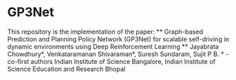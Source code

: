 # GP3Net

This repository is the implementation of the paper:
** Graph-based Prediction and Planning Policy Network (GP3Net) for scalable self-driving in dynamic environments using Deep Reinforcement Learning **
Jayabrata Chowdhury*, Venkataramanan Shivaraman*, Suresh Sundaram, Sujit P B. * - co-first authors
Indian Institute of Science Bangalore, Indian Institute of Science Education and Research Bhopal
